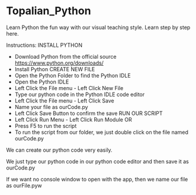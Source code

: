 # Topalian_Python
Learn Python the fun way with our visual teaching style. Learn step by step here.

Instructions:
 INSTALL PYTHON
   * Download Python from the official source https://www.python.org/downloads/
   * Install Python
 CREATE NEW FILE
   * Open the Python Folder to find the Python IDLE
   * Open the Python IDLE
   * Left Click the File menu - Left Click New File
   * Type our python code in the Python IDLE code editor
   * Left Click the File menu - Left Click Save
   * Name your file as ourCode.py
   * Left Click Save Button to confirm the save
 RUN OUR SCRIPT
   * Left Click Run Menu - Left Click Run Module OR
   * Press F5 to run the script
   * To run the script from our folder, we just double click on the file named ourCode.py

   We can create our python code very easily.

   We just type our python code in our python code editor and then save it as ourCode.py

   If we want no console window to open with the app, then we name our file as ourFile.pyw

